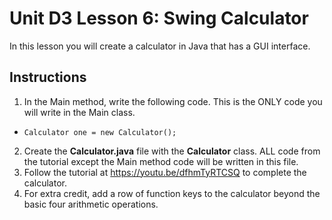 # Unit D3 Lesson 6: Swing Calculator

In this lesson you will create a calculator in Java that has a GUI interface.
## Instructions
1. In the Main method, write the following code. This is the ONLY code you will write in the Main class.
* <code>Calculator one = new Calculator();</code>
2. Create the **Calculator.java** file with the **Calculator** class. ALL code from the tutorial except the Main method code will be written in this file.
3. Follow the tutorial at https://youtu.be/dfhmTyRTCSQ to complete the calculator.
4. For extra credit, add a row of function keys to the calculator beyond the basic four arithmetic operations.
